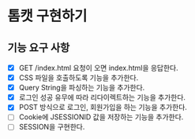 # 톰캣 구현하기

## 기능 요구 사항
- [X] GET /index.html 요청이 오면 index.html을 응답한다.
- [X] CSS 파일을 호출하도록 기능을 추가한다.
- [X] Query String을 파싱하는 기능을 추가한다.
- [X] 로그인 성공 유무에 따라 리다이렉트하는 기능을 추가한다.
- [X] POST 방식으로 로그인, 회원가입을 하는 기능을 추가한다.
- [ ] Cookie에 JSESSIONID 값을 저장하는 기능을 추가한다.
- [ ] SESSION을 구현한다.
